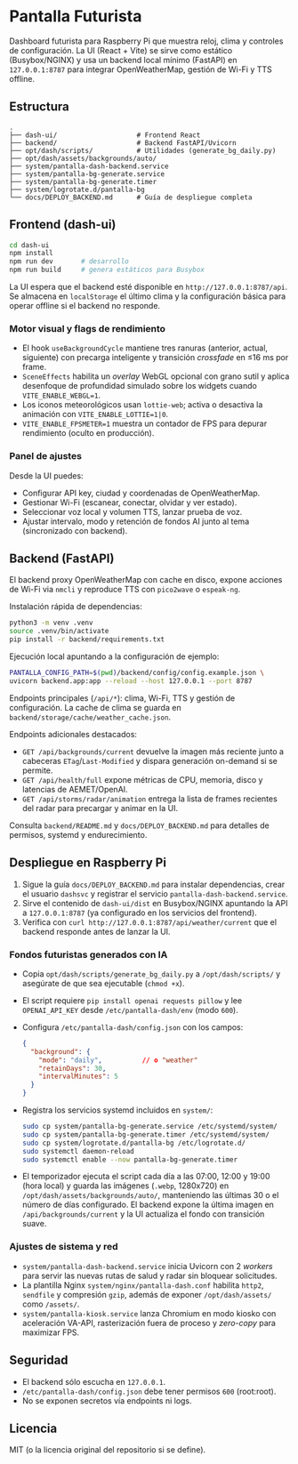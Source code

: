 # Pantalla Futurista

Dashboard futurista para Raspberry Pi que muestra reloj, clima y controles de
configuración. La UI (React + Vite) se sirve como estático (Busybox/NGINX) y
usa un backend local mínimo (FastAPI) en `127.0.0.1:8787` para integrar
OpenWeatherMap, gestión de Wi-Fi y TTS offline.

## Estructura

```
.
├── dash-ui/                    # Frontend React
├── backend/                    # Backend FastAPI/Uvicorn
├── opt/dash/scripts/           # Utilidades (generate_bg_daily.py)
├── opt/dash/assets/backgrounds/auto/
├── system/pantalla-dash-backend.service
├── system/pantalla-bg-generate.service
├── system/pantalla-bg-generate.timer
├── system/logrotate.d/pantalla-bg
└── docs/DEPLOY_BACKEND.md      # Guía de despliegue completa
```

## Frontend (dash-ui)

```bash
cd dash-ui
npm install
npm run dev       # desarrollo
npm run build     # genera estáticos para Busybox
```

La UI espera que el backend esté disponible en `http://127.0.0.1:8787/api`.
Se almacena en `localStorage` el último clima y la configuración básica para
operar offline si el backend no responde.

### Motor visual y flags de rendimiento

- El hook `useBackgroundCycle` mantiene tres ranuras (anterior, actual, siguiente)
  con precarga inteligente y transición *crossfade* en ≤16 ms por frame.
- `SceneEffects` habilita un *overlay* WebGL opcional con grano sutil y aplica
  desenfoque de profundidad simulado sobre los widgets cuando `VITE_ENABLE_WEBGL=1`.
- Los iconos meteorológicos usan `lottie-web`; activa o desactiva la animación con
  `VITE_ENABLE_LOTTIE=1|0`.
- `VITE_ENABLE_FPSMETER=1` muestra un contador de FPS para depurar rendimiento
  (oculto en producción).

### Panel de ajustes

Desde la UI puedes:

- Configurar API key, ciudad y coordenadas de OpenWeatherMap.
- Gestionar Wi-Fi (escanear, conectar, olvidar y ver estado).
- Seleccionar voz local y volumen TTS, lanzar prueba de voz.
- Ajustar intervalo, modo y retención de fondos AI junto al tema (sincronizado con backend).

## Backend (FastAPI)

El backend proxy OpenWeatherMap con cache en disco, expone acciones de Wi-Fi
via `nmcli` y reproduce TTS con `pico2wave` o `espeak-ng`.

Instalación rápida de dependencias:

```bash
python3 -m venv .venv
source .venv/bin/activate
pip install -r backend/requirements.txt
```

Ejecución local apuntando a la configuración de ejemplo:

```bash
PANTALLA_CONFIG_PATH=$(pwd)/backend/config/config.example.json \
uvicorn backend.app:app --reload --host 127.0.0.1 --port 8787
```

Endpoints principales (`/api/*`): clima, Wi-Fi, TTS y gestión de configuración.
La cache de clima se guarda en `backend/storage/cache/weather_cache.json`.

Endpoints adicionales destacados:

- `GET /api/backgrounds/current` devuelve la imagen más reciente junto a cabeceras
  `ETag`/`Last-Modified` y dispara generación on-demand si se permite.
- `GET /api/health/full` expone métricas de CPU, memoria, disco y latencias de AEMET/OpenAI.
- `GET /api/storms/radar/animation` entrega la lista de frames recientes del radar
  para precargar y animar en la UI.

Consulta `backend/README.md` y `docs/DEPLOY_BACKEND.md` para detalles de
permisos, systemd y endurecimiento.

## Despliegue en Raspberry Pi

1. Sigue la guía `docs/DEPLOY_BACKEND.md` para instalar dependencias, crear el
   usuario `dashsvc` y registrar el servicio `pantalla-dash-backend.service`.
2. Sirve el contenido de `dash-ui/dist` en Busybox/NGINX apuntando la API a
   `127.0.0.1:8787` (ya configurado en los servicios del frontend).
3. Verifica con `curl http://127.0.0.1:8787/api/weather/current` que el backend
   responde antes de lanzar la UI.

### Fondos futuristas generados con IA

- Copia `opt/dash/scripts/generate_bg_daily.py` a `/opt/dash/scripts/` y asegúrate
  de que sea ejecutable (`chmod +x`).
- El script requiere `pip install openai requests pillow` y lee `OPENAI_API_KEY`
  desde `/etc/pantalla-dash/env` (modo `600`).
- Configura `/etc/pantalla-dash/config.json` con los campos:

  ```json
  {
    "background": {
      "mode": "daily",          // o "weather"
      "retainDays": 30,
      "intervalMinutes": 5
    }
  }
  ```

- Registra los servicios systemd incluidos en `system/`:

  ```bash
  sudo cp system/pantalla-bg-generate.service /etc/systemd/system/
  sudo cp system/pantalla-bg-generate.timer /etc/systemd/system/
  sudo cp system/logrotate.d/pantalla-bg /etc/logrotate.d/
  sudo systemctl daemon-reload
  sudo systemctl enable --now pantalla-bg-generate.timer
  ```

- El temporizador ejecuta el script cada día a las 07:00, 12:00 y 19:00 (hora local) y guarda
  las imágenes (`.webp`, 1280x720) en `/opt/dash/assets/backgrounds/auto/`,
  manteniendo las últimas 30 o el número de días configurado. El backend expone
  la última imagen en `/api/backgrounds/current` y la UI actualiza el fondo con
  transición suave.

### Ajustes de sistema y red

- `system/pantalla-dash-backend.service` inicia Uvicorn con 2 *workers* para
  servir las nuevas rutas de salud y radar sin bloquear solicitudes.
- La plantilla Nginx `system/nginx/pantalla-dash.conf` habilita `http2`,
  `sendfile` y compresión `gzip`, además de exponer `/opt/dash/assets/` como
  `/assets/`.
- `system/pantalla-kiosk.service` lanza Chromium en modo kiosko con aceleración
  VA-API, rasterización fuera de proceso y *zero-copy* para maximizar FPS.

## Seguridad

- El backend sólo escucha en `127.0.0.1`.
- `/etc/pantalla-dash/config.json` debe tener permisos `600` (root:root).
- No se exponen secretos vía endpoints ni logs.

## Licencia

MIT (o la licencia original del repositorio si se define).
